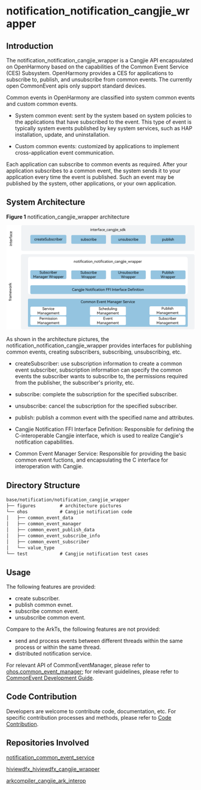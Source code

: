 # notification_notification_cangjie_wrapper

## Introduction

The notification_notification_cangjie_wrapper is a Cangjie API encapsulated on OpenHarmony based on the capabilities of the Common Event Service (CES) Subsystem. OpenHarmony provides a CES for applications to subscribe to, publish, and unsubscribe from common events. The currently open CommonEvent apis only support standard devices.

Common events in OpenHarmony are classified into system common events and custom common events.

- System common event: sent by the system based on system policies to the applications that have subscribed to the event. This type of event is typically system events published by key system services, such as HAP installation, update, and uninstallation.

- Custom common events: customized by applications to implement cross-application event communication.

Each application can subscribe to common events as required. After your application subscribes to a common event, the system sends it to your application every time the event is published. Such an event may be published by the system, other applications, or your own application.

## System Architecture

**Figure 1** notification_cangjie_wrapper architecture

![notification_cangjie_wrapper Architecture](figures/notification_cangjie_wrapper_architecture_en.png)

As shown in the architecture pictures, the notification_notification_cangjie_wrapper provides interfaces for publishing common events, creating subscribers, subscribing, unsubscribing, etc.

- createSubscriber: use subscription information to create a common event subscriber, subscription information can specify the common events the subscriber wants to subscribe to, the permissions required from the publisher, the subscriber's priority, etc.

- subscribe: complete the subscription for the specified subscriber.

- unsubscribe: cancel the subscription for the specified subscriber.

- publish: publish a common event with the specified name and attributes.

- Cangjie Notification FFI Interface Definition: Responsible for defining the C-interoperable Cangjie interface, which is used to realize Cangjie's notification capabilities.

- Common Event Manager Service: Responsible for providing the basic common event fuctions, and encapsulating the C interface for interoperation with Cangjie.

## Directory Structure

```
base/notification/notification_cangjie_wrapper
├── figures         # architecture pictures
└── ohos            # Cangjie notification code
│   ├── common_event_data
│   ├── common_event_manager
│   ├── common_event_publish_data
│   ├── common_event_subscribe_info
│   ├── common_event_subscriber
│   └── value_type
└── test            # Cangjie notification test cases
```

## Usage

The following features are provided:

- create subscriber.
- publish common evnet.
- subscribe common event.
- unsubscribe common event.

Compare to the ArkTs, the following features are not provided:

- send and process events between different threads within the same process or within the same thread.
- distributed notification service.

For relevant API of CommonEventManager, please refer to [ohos.common_event_manager](https://gitcode.com/openharmony-sig/arkcompiler_cangjie_ark_interop/blob/master/doc/API_Reference/source_en/apis/BasicServicesKit/cj-apis-common_event_manager.md); for relevant guidelines, please refer to [CommonEvent Development Guide](https://gitcode.com/openharmony-sig/arkcompiler_cangjie_ark_interop/tree/master/doc/Dev_Guide/source_en/basic-services/common-event).

## Code Contribution

Developers are welcome to contribute code, documentation, etc. For specific contribution processes and methods, please refer to [Code Contribution](https://gitcode.com/openharmony/docs/blob/master/en/contribute/code-contribution.md).

## Repositories Involved

[notification_common_event_service](https://gitee.com/openharmony/notification_common_event_service/blob/master)

[hiviewdfx_hiviewdfx_cangjie_wrapper](https://gitcode.com/openharmony-sig/hiviewdfx_hiviewdfx_cangjie_wrapper)

[arkcompiler_cangjie_ark_interop](https://gitcode.com/openharmony-sig/arkcompiler_cangjie_ark_interop)
